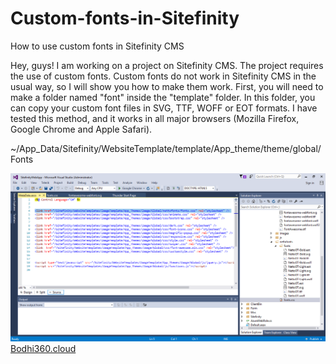 # Custom-fonts-in-Sitefinity
How to use custom fonts in Sitefinity CMS

Hey, guys! I am working on a project on Sitefinity CMS. The project requires the use of custom fonts. Custom fonts do not work in Sitefinity CMS in the usual way, so I will show you how to make them work. First, you will need to make a folder named "font" inside the "template" folder. In this folder, you can copy your custom font files in SVG, TTF, WOFF or EOT formats. I have tested this method, and it works in all major browsers (Mozilla Firefox, Google Chrome and Apple Safari).

~/App_Data/Sitefinity/WebsiteTemplate/template/App_theme/theme/global/Fonts

<img src="https://github.com/Atulkumar283/Custom-fonts-in-Sitefinity/blob/master/screenshot.png">
<a href="https://bodhi360.cloud/">Bodhi360.cloud</a>
